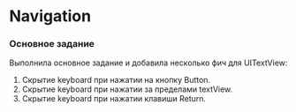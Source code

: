 # Navigation
### Основное задание 
Выполнила основное задание и добавила несколько фич для UITextView:
1. Скрытие keyboard при нажатии на кнопку Button.
2. Скрытие keyboard при нажатии за пределами textView.
3. Скрытие keyboard при нажатии клавиши Return.
